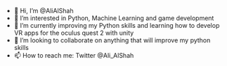 - 👋 Hi, I’m @AliAlShah
- 👀 I’m interested in Python, Machine Learning and game development
- 🌱 I’m currently improving my Python skills and learning how to develop VR apps for the oculus quest 2 with unity
- 💞️ I’m looking to collaborate on anything that will improve my python skills
- 📫 How to reach me: Twitter @Ali_AlShah

<!---
AliAlShah/AliAlShah is a ✨ special ✨ repository because its `README.md` (this file) appears on your GitHub profile.
You can click the Preview link to take a look at your changes.
--->
